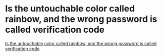 # Is the untouchable color called rainbow, and the wrong password is called verification code
[Is the untouchable color called rainbow, and the wrong password is called verification code](https://aiwithcloud.com/2022/09/19/is_the_untouchable_color_called_rainbow_and_the_wrong_password_is_called_verification_code/)